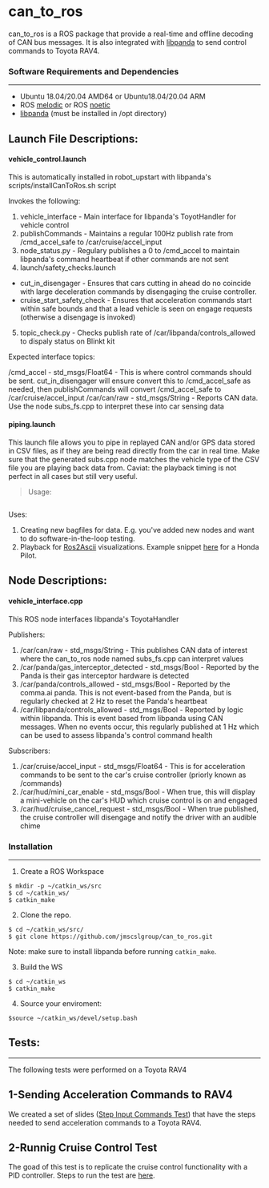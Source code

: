 # can_to_ros

can_to_ros is a ROS package that provide a real-time and offline decoding of CAN bus messages. It is also integrated with [libpanda](https://github.com/jmscslgroup/libpanda) to send control commands to Toyota RAV4.


### Software Requirements and Dependencies
-------------------------
* Ubuntu 18.04/20.04 AMD64 or Ubuntu18.04/20.04 ARM
* ROS [melodic](http://wiki.ros.org/melodic/Installation/Ubuntu) or ROS [noetic](http://wiki.ros.org/noetic/Installation)
* [libpanda](https://github.com/jmscslgroup/libpanda) (must be installed in /opt directory)

## Launch File Descriptions:
#### vehicle_control.launch
This is automatically installed in robot_upstart with libpanda's scripts/installCanToRos.sh script

Invokes the following:
1. vehicle_interface	- Main interface for libpanda's ToyotHandler for vehicle control
2. publishCommands	- Maintains a regular 100Hz publish rate from /cmd_accel_safe to /car/cruise/accel_input
3. node_status.py		- Regulary publishes a 0 to /cmd_accel to maintain libpanda's command heartbeat if other commands are not sent
4. launch/safety_checks.launch
 - cut_in_disengager	- Ensures that cars cutting in ahead do no coincide with large deceleration commands by disengaging the cruise controller.
 - cruise_start_safety_check - Ensures that acceleration commands start within safe bounds and that a lead vehicle is seen on engage requests (otherwise a disengage is invoked)

 5) topic_check.py		- Checks publish rate of /car/libpanda/controls_allowed to dispaly status on Blinkt kit

 Expected interface topics:

 /cmd_accel - std_msgs/Float64 - This is where control commands should be sent.  cut_in_disengager will ensure convert this to /cmd_accel_safe as needed, then publishCommands will convert /cmd_accel_safe to /car/cruise/accel_input
 /car/can/raw - std_msgs/String - Reports CAN data.  Use the node subs_fs.cpp to interpret these into car sensing data

#### piping.launch
This launch file allows you to pipe in replayed CAN and/or GPS data stored in CSV files, as if they are being read directly from the car in real time. Make sure that the generated subs.cpp node matches the vehicle type of the CSV file you are playing back data from. Caviat: the playback timing is not perfect in all cases but still very useful.

> Usage:
``` roslaunch can_to_ros piping.launch publish_csv_args:= "-c {/FILEPATH/DATE_VIN_CAN_Messages.csv} -g {/FILEPATH/DATE_VIN_GPS_Messages.csv}" bag_name:="my_bagfile"
```

Uses:
1. Creating new bagfiles for data. E.g. you've added new nodes and want to do software-in-the-loop testing.
2. Playback for [Ros2Ascii](https://github.com/jmscslgroup/ros2ascii) visualizations. Example snippet [here](https://www.youtube.com/watch?v=YoWxLxQu0Vs) for a Honda Pilot.

## Node Descriptions:

#### vehicle_interface.cpp
This ROS node interfaces libpanda's ToyotaHandler

Publishers:
1. /car/can/raw - std_msgs/String -  This publishes CAN data of interest where the can_to_ros node named subs_fs.cpp can interpret values
2. /car/panda/gas_interceptor_detected - std_msgs/Bool - Reported by the Panda is their gas interceptor hardware is detected
3. /car/panda/controls_allowed - std_msgs/Bool -  Reported by the comma.ai panda.  This is not event-based from the Panda, but is regularly checked at 2 Hz to reset the Panda's heartbeat
4.	/car/libpanda/controls_allowed - std_msgs/Bool -  Reported by logic within libpanda.  This is event based from libpanda using CAN messages.  When no events occur, this regularly published at 1 Hz which can be used to assess libpanda's control command health

Subscribers:
1. /car/cruise/accel_input - std_msgs/Float64 - This is for acceleration commands to be sent to the car's cruise controller (priorly known as /commands)
2. /car/hud/mini_car_enable - std_msgs/Bool - When true, this will display a mini-vehicle on the car's HUD which cruise control is on and engaged
3. /car/hud/cruise_cancel_request - std_msgs/Bool - When true  published, the cruise controller will disengage and notify the driver with an audible chime



### Installation
---------------

1. Create a ROS Workspace
```
$ mkdir -p ~/catkin_ws/src
$ cd ~/catkin_ws/
$ catkin_make
```
2. Clone the repo.

```
$ cd ~/catkin_ws/src/
$ git clone https://github.com/jmscslgroup/can_to_ros.git
```
Note: make sure to install libpanda before running ```catkin_make```.

3. Build the WS
```
$ cd ~/catkin_ws
$ catkin_make
```
4. Source your enviroment:
```
$source ~/catkin_ws/devel/setup.bash
```
## Tests:
-------
The following tests were performed on a Toyota RAV4

## 1-Sending Acceleration Commands to RAV4
We created a set of slides ([Step Input Commands Test](https://docs.google.com/presentation/d/1nBOYf58OQKMXlTMIj9IBpDr5be11WevXijcDsJr9ujI/edit#slide=id.p)) that have the steps needed to send acceleration commands to a Toyota RAV4.

## 2-Runnig Cruise Control Test
The goad of this test is to replicate the cruise control functionality with a PID controller. Steps to run the test are [here](https://docs.google.com/presentation/d/1rO9q0N9FP5X4kz3IavIRWEAJL3_q3MWPg--coTE5-Ps/edit#slide=id.p).
